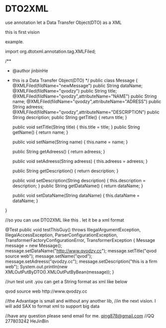 DTO2XML
=======

use annotation let a Data Transfer Object(DTO) as a XML


this is first vision

example. 


import org.dtotxml.annotation.tag.XMLFiled;

/**
 * @author jinbinHe
 * this is a Data Transfer Object(DTO)
 */
public class Message {
  @XMLFiled(fildName="newMessage")
        public String dataName;
	@XMLFiled(fildName="qvodzy")
	public String title;
	@XMLFiled(fildName="qvodzy",attributeName="NAME")
	public String name;
	@XMLFiled(fildName="qvodzy",attributeName="ADRESS")
	public String adreess;
	@XMLFiled(fildName="qvodzy",attributeName="DESCRIPTION")
	public String description;
	public String getTitle() {
		return title;
	}

	public void setTitle(String title) {
		this.title = title;
	}
	public String getName() {
		return name;
	}

	public void setName(String name) {
		this.name = name;
	}

	public String getAdreess() {
		return adreess;
	}

	public void setAdreess(String adreess) {
		this.adreess = adreess;
	}

	public String getDescription() {
		return description;
	}

	public void setDescription(String description) {
		this.description = description;
	}
	public String getDataName() {
		return dataName;
	}

	public void setDataName(String dataName) {
		this.dataName = dataName;
	}


}


//so you can use DTO2XML like this . let it be a xml format

  @Test
	public void testThisGuy() throws IllegalArgumentException,
			IllegalAccessException, ParserConfigurationException, TransformerFactoryConfigurationError, TransformerException {
		Message message = new Message();
		message.setDataName("http://www.qvodzy.cc");
		message.setTitle("qvod source web");
		message.setName("qvod");
		message.setAdreess("qvodzy.cc");
		message.setDescription("this is a firm web");
		System.out.println(new XMLOutPutByDTO().XMLOutPutByBean(message));
	}

//run test unit .you can get a String format as xml like below

<?xml version="1.0" encoding="UTF-8" standalone="no"?>
<message>
<qvodzy ADRESS="qvodzy.cc" DESCRIPTION="this is a firm web" NAME="qvod">qvod source web</qvodzy>
<newMessage>http://www.qvodzy.cc</newMessage>
</message>

//the Advantage is small and without any another lib,
//in the next vision. I will add SAX to format xml to support big data 

//have  any question please send email for me. qing878@gmail.com
//QQ 277803242 HeJinBin

